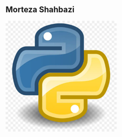 ## Morteza Shahbazi



<div>
        <img src="./python.webp" alt="python" width="300" height="300">
</div>





